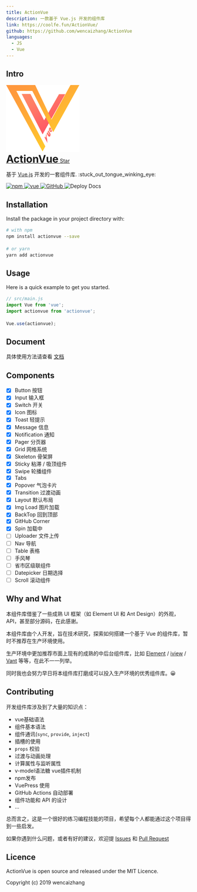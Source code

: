 ```yaml
---
title: ActionVue
description: 一款基于 Vue.js 开发的组件库
link: https://coolfe.fun/ActionVue/
github: https://github.com/wencaizhang/ActionVue
languages:
  - JS
  - Vue
---
```




## Intro


<div style="align: center;">
  <img src="./imgs/actionvue.png" alt="ActionVue" width="200">
</div>

<div style="align: center;">
  <a href="https://coolfe.fun/ActionVue/" rel="noopener" target="_blank">
    <h1 style="align: center; display: inline;">ActionVue</h1>
  </a>
  <span style="text-shadow: none;">
    <a class="github-button"
      href="https://github.com/wencaizhang/ActionVue"
      data-icon="octicon-star"
      data-size="large"
      data-show-count="true"
      aria-label="Star this on GitHub">Star</a>
    <script async defer src="https://buttons.github.io/buttons.js"></script>
  </span>
</div>

<div style="align: center;">
  <p style="margin-bottom: 10px;">
    基于 <a href="https://cn.vuejs.org/">Vue.js</a> 开发的一套组件库. :stuck_out_tongue_winking_eye:
  </p>

  <p>
    <a href="https://www.npmjs.com/package/actionvue/" target="_blank" rel="noopener noreferrer">
      <img src="https://img.shields.io/npm/v/actionvue?style=flat-square" alt="npm">
    </a>
    <a href="https://github.com/vuejs/vue" target="_blank" rel="noopener noreferrer">
      <img src="https://img.shields.io/badge/vue-2.6.11-blue.svg?style=flat-square" alt="vue">
    </a>
    <a href="https://github.com/wencaizhang/ActionVue/blob/master/LICENSE" target="_blank" rel="noopener noreferrer">
      <img src="https://img.shields.io/github/license/mashape/apistatus.svg?style=flat-square" alt="GitHub">
    </a>
    <img src="https://github.com/wencaizhang/ActionVue/workflows/Deploy%20Docs/badge.svg" alt="Deploy Docs">
  </p>

</div>


## Installation

Install the package in your project directory with:

```bash
# with npm
npm install actionvue --save

# or yarn
yarn add actionvue
```

## Usage

Here is a quick example to get you started.

```js
// src/main.js
import Vue from 'vue';
import actionvue from 'actionvue';

Vue.use(actionvue);
```

## Document

具体使用方法请查看 <a href="https://coolfe.fun/ActionVue/" rel="noopener" target="_blank">文档</a>

## Components

+ [x] Button 按钮
+ [x] Input 输入框
+ [x] Switch 开关
+ [x] Icon 图标
+ [x] Toast 轻提示
+ [x] Message 信息
+ [x] Notification 通知
+ [x] Pager 分页器
+ [x] Grid 网格系统
+ [x] Skeleton 骨架屏
+ [x] Sticky 粘滞 / 吸顶组件
+ [x] Swipe 轮播组件
+ [x] Tabs
+ [x] Popover 气泡卡片
+ [x] Transition 过渡动画
+ [x] Layout 默认布局
+ [x] Img Load 图片加载
+ [x] BackTop 回到顶部
+ [x] GitHub Corner
+ [x] Spin 加载中
+ [ ] Uploader 文件上传
+ [ ] Nav 导航
+ [ ] Table 表格
+ [ ] 手风琴
+ [ ] 省市区级联组件
+ [ ] Datepicker 日期选择
+ [ ] Scroll 滚动组件

## Why and What

本组件库借鉴了一些成熟 UI 框架（如 Element UI 和 Ant Design）的外观，API，甚至部分源码，在此感谢。

本组件库由个人开发，旨在技术研究，探索如何搭建一个基于 Vue 的组件库，暂时不推荐在生产环境使用。

生产环境中更加推荐市面上现有的成熟的中后台组件库，比如 [Element](https://github.com/ElemeFE/element) / [iview](https://github.com/iview/iview) / [Vant](https://github.com/youzan/vant) 等等，在此不一一列举。

同时我也会努力早日将本组件库打磨成可以投入生产环境的优秀组件库。😀


## Contributing

开发组件库涉及到了大量的知识点：

- vue基础语法
- 组件基本语法
- 组件通讯(`sync`, `provide`, `inject`)
- 插槽的使用
- `props` 校验
- 过渡与动画处理
- 计算属性与监听属性
- v-model语法糖 vue插件机制
- npm发布
- VuePress 使用
- GitHub Actions 自动部署
- 组件功能和 API 的设计
- ...

总而言之，这是一个很好的练习编程技能的项目，希望每个人都能通过这个项目得到一些启发。

如果你遇到什么问题，或者有好的建议，欢迎提 [Issues](https://github.com/wencaizhang/ActionVue/issues/) 和 [Pull Request](https://github.com/wencaizhang/ActionVue/pulls/)

## Licence

ActionVue is open source and released under the MIT Licence.

Copyright (c) 2019 wencaizhang
